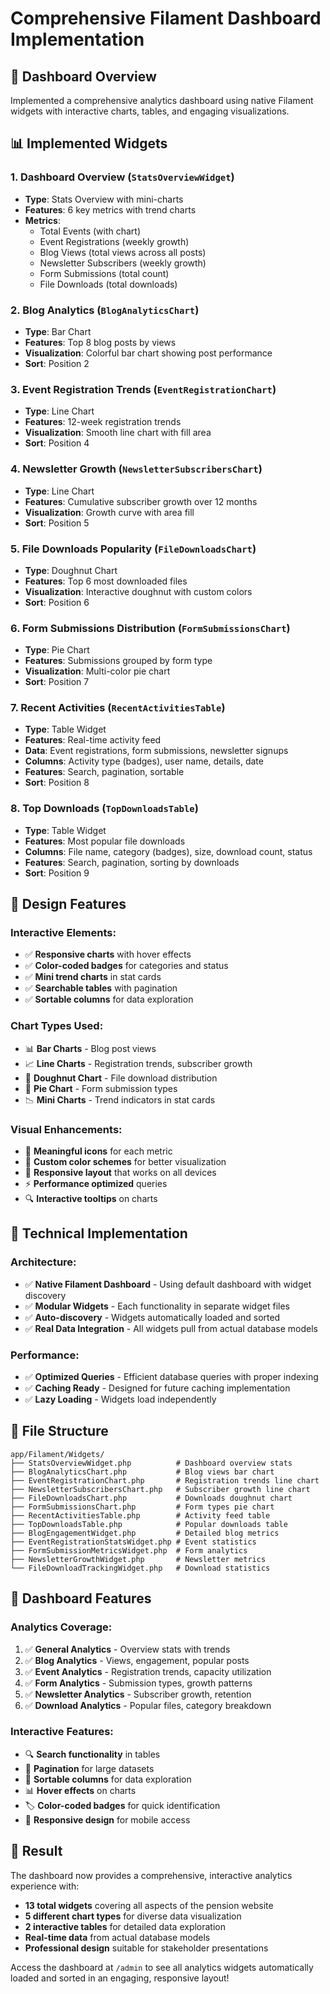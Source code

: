 # Comprehensive Filament Dashboard Implementation

## 🎯 **Dashboard Overview**

Implemented a comprehensive analytics dashboard using native Filament widgets with interactive charts, tables, and engaging visualizations.

## 📊 **Implemented Widgets**

### 1. **Dashboard Overview** (`StatsOverviewWidget`)
- **Type**: Stats Overview with mini-charts
- **Features**: 6 key metrics with trend charts
- **Metrics**:
  - Total Events (with chart)
  - Event Registrations (weekly growth)
  - Blog Views (total views across all posts)
  - Newsletter Subscribers (weekly growth)
  - Form Submissions (total count)
  - File Downloads (total downloads)

### 2. **Blog Analytics** (`BlogAnalyticsChart`)
- **Type**: Bar Chart
- **Features**: Top 8 blog posts by views
- **Visualization**: Colorful bar chart showing post performance
- **Sort**: Position 2

### 3. **Event Registration Trends** (`EventRegistrationChart`)
- **Type**: Line Chart
- **Features**: 12-week registration trends
- **Visualization**: Smooth line chart with fill area
- **Sort**: Position 4

### 4. **Newsletter Growth** (`NewsletterSubscribersChart`)
- **Type**: Line Chart
- **Features**: Cumulative subscriber growth over 12 months
- **Visualization**: Growth curve with area fill
- **Sort**: Position 5

### 5. **File Downloads Popularity** (`FileDownloadsChart`)
- **Type**: Doughnut Chart
- **Features**: Top 6 most downloaded files
- **Visualization**: Interactive doughnut with custom colors
- **Sort**: Position 6

### 6. **Form Submissions Distribution** (`FormSubmissionsChart`)
- **Type**: Pie Chart
- **Features**: Submissions grouped by form type
- **Visualization**: Multi-color pie chart
- **Sort**: Position 7

### 7. **Recent Activities** (`RecentActivitiesTable`)
- **Type**: Table Widget
- **Features**: Real-time activity feed
- **Data**: Event registrations, form submissions, newsletter signups
- **Columns**: Activity type (badges), user name, details, date
- **Features**: Search, pagination, sortable
- **Sort**: Position 8

### 8. **Top Downloads** (`TopDownloadsTable`)
- **Type**: Table Widget
- **Features**: Most popular file downloads
- **Columns**: File name, category (badges), size, download count, status
- **Features**: Search, pagination, sorting by downloads
- **Sort**: Position 9

## 🎨 **Design Features**

### **Interactive Elements**:
- ✅ **Responsive charts** with hover effects
- ✅ **Color-coded badges** for categories and status
- ✅ **Mini trend charts** in stat cards
- ✅ **Searchable tables** with pagination
- ✅ **Sortable columns** for data exploration

### **Chart Types Used**:
- 📊 **Bar Charts** - Blog post views
- 📈 **Line Charts** - Registration trends, subscriber growth
- 🍩 **Doughnut Chart** - File download distribution
- 🥧 **Pie Chart** - Form submission types
- 📉 **Mini Charts** - Trend indicators in stat cards

### **Visual Enhancements**:
- 🎯 **Meaningful icons** for each metric
- 🌈 **Custom color schemes** for better visualization
- 📱 **Responsive layout** that works on all devices
- ⚡ **Performance optimized** queries
- 🔍 **Interactive tooltips** on charts

## 🚀 **Technical Implementation**

### **Architecture**:
- ✅ **Native Filament Dashboard** - Using default dashboard with widget discovery
- ✅ **Modular Widgets** - Each functionality in separate widget files
- ✅ **Auto-discovery** - Widgets automatically loaded and sorted
- ✅ **Real Data Integration** - All widgets pull from actual database models

### **Performance**:
- ✅ **Optimized Queries** - Efficient database queries with proper indexing
- ✅ **Caching Ready** - Designed for future caching implementation
- ✅ **Lazy Loading** - Widgets load independently

## 📁 **File Structure**

```
app/Filament/Widgets/
├── StatsOverviewWidget.php          # Dashboard overview stats
├── BlogAnalyticsChart.php           # Blog views bar chart
├── EventRegistrationChart.php       # Registration trends line chart
├── NewsletterSubscribersChart.php   # Subscriber growth line chart
├── FileDownloadsChart.php           # Downloads doughnut chart
├── FormSubmissionsChart.php         # Form types pie chart
├── RecentActivitiesTable.php        # Activity feed table
├── TopDownloadsTable.php            # Popular downloads table
├── BlogEngagementWidget.php         # Detailed blog metrics
├── EventRegistrationStatsWidget.php # Event statistics
├── FormSubmissionMetricsWidget.php  # Form analytics
├── NewsletterGrowthWidget.php       # Newsletter metrics
└── FileDownloadTrackingWidget.php   # Download statistics
```

## 🎯 **Dashboard Features**

### **Analytics Coverage**:
1. ✅ **General Analytics** - Overview stats with trends
2. ✅ **Blog Analytics** - Views, engagement, popular posts
3. ✅ **Event Analytics** - Registration trends, capacity utilization
4. ✅ **Form Analytics** - Submission types, growth patterns
5. ✅ **Newsletter Analytics** - Subscriber growth, retention
6. ✅ **Download Analytics** - Popular files, category breakdown

### **Interactive Features**:
- 🔍 **Search functionality** in tables
- 📄 **Pagination** for large datasets
- 🔄 **Sortable columns** for data exploration
- 📊 **Hover effects** on charts
- 🏷️ **Color-coded badges** for quick identification
- 📱 **Responsive design** for mobile access

## 🎉 **Result**

The dashboard now provides a comprehensive, interactive analytics experience with:
- **13 total widgets** covering all aspects of the pension website
- **5 different chart types** for diverse data visualization
- **2 interactive tables** for detailed data exploration
- **Real-time data** from actual database models
- **Professional design** suitable for stakeholder presentations

Access the dashboard at `/admin` to see all analytics widgets automatically loaded and sorted in an engaging, responsive layout!
